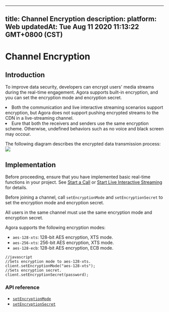 
---
title: Channel Encryption
description: 
platform: Web
updatedAt: Tue Aug 11 2020 11:13:22 GMT+0800 (CST)
---
# Channel Encryption
## Introduction

To improve data security, developers can encrypt users' media streams during the real-time engagement. Agora supports built-in encryption, and you can set the encryption mode and encryption secret.

<div class="alert note"><li>Both the communication and live interactive streaming scenarios support encryption, but Agora does not support pushing encrypted streams to the CDN in a live-streaming channel.</li><li>Eure that both the receivers and senders use the same encryption scheme. Otherwise, undefined behaviors such as no voice and black screen may occour.</li></div>

The following diagram describes the encrypted data transmission process:
![](https://web-cdn.agora.io/docs-files/1590556634763)

## Implementation

Before proceeding, ensure that you have implemented basic real-time functions in your project. See [Start a  Call](../../en/Interactive%20Broadcast/start_call_web.md) or [Start Live Interactive Streaming](../../en/Interactive%20Broadcast/start_live_web.md) for details.

Before joining a channel, call `setEncryptionMode` and `setEncryptionSecret` to set the encryption mode and encryption secret.

<div class="alert note">All users in the same channel must use the same encryption mode and encryption secret.</div>

Agora supports the following encryption modes:

- `aes-128-xts`: 128-bit AES encryption, XTS mode.
- `aes-256-xts`: 256-bit AES encryption, XTS mode.
- `aes-128-ecb`: 128-bit AES encryption, ECB mode.

```
//javascript
//Sets encryption mode to aes-128-xts.
client.setEncryptionMode("aes-128-xts");
//Sets encryption secret.
client.setEncryptionSecret(password);
```

### API reference

- [`setEncryptionMode`](https://docs.agora.io/en/Interactive%20Broadcast/API%20Reference/web/interfaces/agorartc.client.html#setencryptionmode)
- [`setEncryptionSecret`](https://docs.agora.io/en/Interactive%20Broadcast/API%20Reference/web/interfaces/agorartc.client.html#setencryptionsecret)
